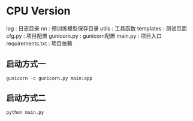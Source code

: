 # CPU Version

log : 日志目录
nn  : 预训练模型保存目录
utils : 工具函数
templates : 测试页面
cfg.py : 项目配置
gunicorn.py : gunicorn配置
main.py : 项目入口
requirements.txt : 项目依赖


## 启动方式一
```shell
gunicorn -c gunicorn.py main:app
```
## 启动方式二
```shell
python main.py
```
